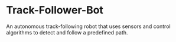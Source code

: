 # Track-Follower-Bot
An autonomous track-following robot that uses sensors and control algorithms to detect and follow a predefined path.
